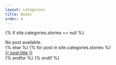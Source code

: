 ```yaml
---
layout: categories
title: Books
order: 4
---
```

{% if site.categories.stories == null %}
  <div class="row ">No post available.</div>
{% else %}
  {% for post in site.categories.stories %}
  <div class="row">
    <a href="{{ post.url }}">
      {{ post.title }}
    </a>
  </div>
  {% endfor %}
{% endif %}
